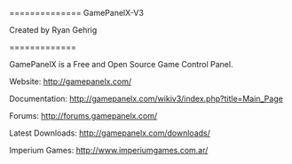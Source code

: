 ==============
GamePanelX-V3

Created by Ryan Gehrig

=============

GamePanelX is a Free and Open Source Game Control Panel.


Website: http://gamepanelx.com/

Documentation: http://gamepanelx.com/wikiv3/index.php?title=Main_Page

Forums: http://forums.gamepanelx.com/

Latest Downloads: http://gamepanelx.com/downloads/

Imperium Games: http://www.imperiumgames.com.ar/

